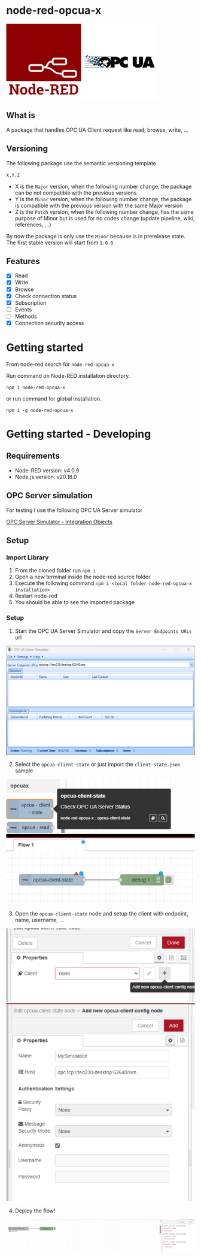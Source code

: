# node-red-opcua-x
<img src="images/node-red-logo.png" alt="drawing" style="height:200px;"/> <img src="icons/opcua-logo.png" alt="drawing" style="height:200px;"/> 

## What is
A package that handles OPC UA Client request like read, browse, write, ...

## Versioning
The following package use the semantic versioning template

`X.Y.Z`

- X is the `Major` version, when the following number change, the package can be not compatible with the previous versions
- Y is the `Minor` version, when the following number change, the package is compatible with the previous version with the same Major version
- Z is the `Patch` version, when the following number change, has the same purpose of Minor but is used for no codes change (update pipeline, wiki, references, ...)

By now the package is only use the `Minor` because is in prerelease state.
The first stable version will start from `1.0.0`

## Features

- [x] Read
- [x] Write
- [x] Browse
- [x] Check connection status
- [x] Subscription
- [ ] Events
- [ ] Methods
- [x] Connection security access

# Getting started
From node-red search for `node-red-opcua-x`

Run command on Node-RED installation directory.
	
    npm i node-red-opcua-x

or run command for global installation.

	npm i -g node-red-opcua-x

# Getting started - Developing

## Requirements
- Node-RED version: v4.0.9
- Node.js  version: v20.18.0

## OPC Server simulation
For testing I use the following OPC UA Server simulator

[OPC Server Simulator - Integration Objects](https://integrationobjects.com/sioth-opc/sioth-opc-servers/opc-server-simulators/)

## Setup

### Import Library

1. From the cloned folder run `npm i`
2. Open a new terminal inside the node-red source folder
3. Execute the following command `npm i <local folder node-red-opcua-x installation>`
4. Restart node-red
5. You should be able to see the imported package

### Setup
1. Start the OPC UA Server Simulator and copy the `Server Endpoints URLs` url
<img src="images/getting-started-1.png" alt="drawing"/>

2. Select the `opcua-client-state` or just import the `client-state.json` sample
<img src="images/getting-started-2.png" alt="drawing"/>
<img src="images/getting-started-3.png" alt="drawing"/>

3. Open the `opcua-client-state` node and setup the client with endpoint, name, username, ...
<img src="images/getting-started-4.png" alt="drawing"/>
<img src="images/getting-started-5.png" alt="drawing"/>

4. Deploy the flow!
<img src="images/getting-started-6.png" alt="drawing"/>

